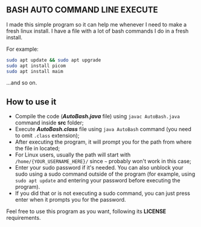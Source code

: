 ## BASH AUTO COMMAND LINE EXECUTE

I made this simple program so it can help me whenever I need to make a fresh linux install. I have a file with a lot of bash commands I do in a fresh install.

For example: 
```bash
sudo apt update && sudo apt upgrade
sudo apt install picom
sudo apt install maim
```

...and so on.

## How to use it

- Compile the code (***AutoBash.java*** file) using `javac AutoBash.java` command inside **src** folder;
- Execute ***AutoBash.class*** file using `java AutoBash` command (you need to omit `.class` extension);
- After executing the program, it will prompt you for the path from where the file in located;
- For Linux users, usually the path will start with `/home/{YOUR_USERNAME_HERE}/` since `~` probably won't work in this case;
- Enter your sudo password if it's needed. You can also unblock your sudo using a sudo command outside of the program (for example, using `sudo apt update` and entering your password before executing the program).
- If you did that or is not executing a sudo command, you can just press enter when it prompts you for the password. 

Feel free to use this program as you want, following its **LICENSE** requirements.
